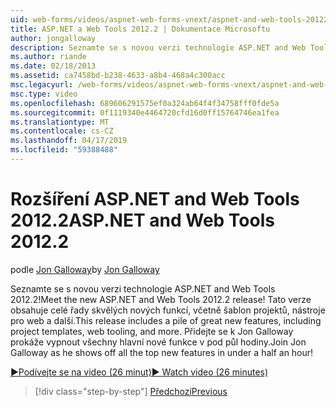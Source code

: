 ```yaml
---
uid: web-forms/videos/aspnet-web-forms-vnext/aspnet-and-web-tools-20122
title: ASP.NET a Web Tools 2012.2 | Dokumentace Microsoftu
author: jongalloway
description: Seznamte se s novou verzi technologie ASP.NET and Web Tools 2012.2! Tato verze obsahuje celé řady skvělých nových funkcí, včetně šablon projektů, nástroje pro web a další. Jo...
ms.author: riande
ms.date: 02/18/2013
ms.assetid: ca7458bd-b238-4633-a8b4-468a4c300acc
msc.legacyurl: /web-forms/videos/aspnet-web-forms-vnext/aspnet-and-web-tools-20122
msc.type: video
ms.openlocfilehash: 689606291575ef0a324ab64f4f34758fff0fde5a
ms.sourcegitcommit: 0f1119340e4464720cfd16d0ff15764746ea1fea
ms.translationtype: MT
ms.contentlocale: cs-CZ
ms.lasthandoff: 04/17/2019
ms.locfileid: "59388488"
---
```

# <a name="aspnet-and-web-tools-20122"></a><span data-ttu-id="a7bd6-105">Rozšíření ASP.NET and Web Tools 2012.2</span><span class="sxs-lookup"><span data-stu-id="a7bd6-105">ASP.NET and Web Tools 2012.2</span></span>

<span data-ttu-id="a7bd6-106">podle [Jon Galloway](https://github.com/jongalloway)</span><span class="sxs-lookup"><span data-stu-id="a7bd6-106">by [Jon Galloway](https://github.com/jongalloway)</span></span>

<span data-ttu-id="a7bd6-107">Seznamte se s novou verzi technologie ASP.NET and Web Tools 2012.2!</span><span class="sxs-lookup"><span data-stu-id="a7bd6-107">Meet the new ASP.NET and Web Tools 2012.2 release!</span></span> <span data-ttu-id="a7bd6-108">Tato verze obsahuje celé řady skvělých nových funkcí, včetně šablon projektů, nástroje pro web a další.</span><span class="sxs-lookup"><span data-stu-id="a7bd6-108">This release includes a pile of great new features, including project templates, web tooling, and more.</span></span> <span data-ttu-id="a7bd6-109">Přidejte se k Jon Galloway prokáže vypnout všechny hlavní nové funkce v pod půl hodiny.</span><span class="sxs-lookup"><span data-stu-id="a7bd6-109">Join Jon Galloway as he shows off all the top new features in under a half an hour!</span></span>

[<span data-ttu-id="a7bd6-110">&#9654;Podívejte se na video (26 minut)</span><span class="sxs-lookup"><span data-stu-id="a7bd6-110">&#9654; Watch video (26 minutes)</span></span>](https://channel9.msdn.com/Blogs/ASP-NET-Site-Videos/aspnet-and-web-tools-20122)

> [!div class="step-by-step"]
> [<span data-ttu-id="a7bd6-111">Předchozí</span><span class="sxs-lookup"><span data-stu-id="a7bd6-111">Previous</span></span>](getting-started-with-the-next-version-of-aspnet.md)
